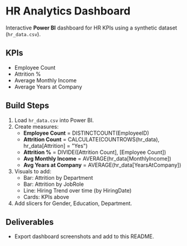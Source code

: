 # HR Analytics Dashboard

Interactive **Power BI** dashboard for HR KPIs using a synthetic dataset (`hr_data.csv`).

## KPIs
- Employee Count
- Attrition %
- Average Monthly Income
- Average Years at Company

## Build Steps
1. Load `hr_data.csv` into Power BI.
2. Create measures:
   - **Employee Count** = DISTINCTCOUNT(EmployeeID)
   - **Attrition Count** = CALCULATE(COUNTROWS(hr_data), hr_data[Attrition] = "Yes")
   - **Attrition %** = DIVIDE([Attrition Count], [Employee Count])
   - **Avg Monthly Income** = AVERAGE(hr_data[MonthlyIncome])
   - **Avg Years at Company** = AVERAGE(hr_data[YearsAtCompany])
3. Visuals to add:
   - Bar: Attrition by Department
   - Bar: Attrition by JobRole
   - Line: Hiring Trend over time (by HiringDate)
   - Cards: KPIs above
4. Add slicers for Gender, Education, Department.

## Deliverables
- Export dashboard screenshots and add to this README.
